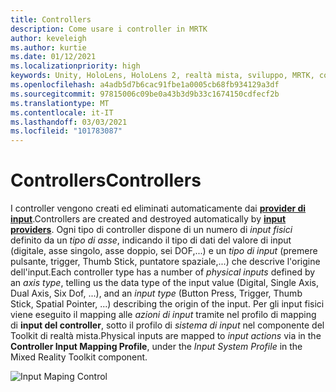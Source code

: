 ```yaml
---
title: Controllers
description: Come usare i controller in MRTK
author: keveleigh
ms.author: kurtie
ms.date: 01/12/2021
ms.localizationpriority: high
keywords: Unity, HoloLens, HoloLens 2, realtà mista, sviluppo, MRTK, controller,
ms.openlocfilehash: a4adb5d7b6cac91fbe1a0005cb68fb934129a3df
ms.sourcegitcommit: 97815006c09be0a43b3d9b33c1674150cdfecf2b
ms.translationtype: MT
ms.contentlocale: it-IT
ms.lasthandoff: 03/03/2021
ms.locfileid: "101783087"
---
```

# <a name="controllers"></a><span data-ttu-id="14cc8-104">Controllers</span><span class="sxs-lookup"><span data-stu-id="14cc8-104">Controllers</span></span>

<span data-ttu-id="14cc8-105">I controller vengono creati ed eliminati automaticamente dai [**provider di input**](InputProviders.md).</span><span class="sxs-lookup"><span data-stu-id="14cc8-105">Controllers are created and destroyed automatically by [**input providers**](InputProviders.md).</span></span> <span data-ttu-id="14cc8-106">Ogni tipo di controller dispone di un numero di *input fisici* definito da un *tipo di asse*, indicando il tipo di dati del valore di input (digitale, asse singolo, asse doppio, sei DOF,...) e un *tipo di input* (premere pulsante, trigger, Thumb Stick, puntatore spaziale,...) che descrive l'origine dell'input.</span><span class="sxs-lookup"><span data-stu-id="14cc8-106">Each controller type has a number of *physical inputs* defined by an *axis type*, telling us the data type of the input value (Digital, Single Axis, Dual Axis, Six Dof, ...), and an *input type* (Button Press, Trigger, Thumb Stick, Spatial Pointer, ...) describing the origin of the input.</span></span> <span data-ttu-id="14cc8-107">Per gli input fisici viene eseguito il mapping alle *azioni di input* tramite nel profilo di mapping di **input del controller**, sotto il profilo di *sistema di input* nel componente del Toolkit di realtà mista.</span><span class="sxs-lookup"><span data-stu-id="14cc8-107">Physical inputs are mapped to *input actions* via in the **Controller Input Mapping Profile**, under the *Input System Profile* in the Mixed Reality Toolkit component.</span></span>

<img src="../images/input/ControllerInputMapping.png" style="max-width:100%;" alt="Input Maping Control">
